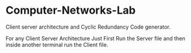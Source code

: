 # Computer-Networks-Lab
 Client server architecture and Cyclic Redundancy Code generator.


For any Client Server Architecture Just First Run the Server file and then inside another terminal run the Client file.
